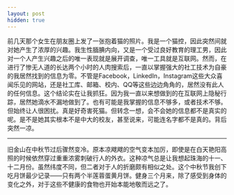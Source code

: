 ```yaml
---
layout: post
hidden: true
---
```

前几天那个女生在朋友圈上发了一张抱着猫的照片。我是一个猫控，因此突然间就对她产生了浓厚的兴趣。我生性腼腆内向，又是一个受过良好教育的理工男，因此对一个人产生兴趣之后的唯一表现就是展开调查，唯一工具就是互联网。然而，在进行了惨无人道的长达两个小时的人肉搜索后，一直以掌握强大的社工技术为自豪的我居然找到的信息为零。不管是Facebook，LinkedIn，Instagram这些大众喜闻乐见的网站，还是社工库、邮箱、校内、QQ等这些边边角角的，居然没有此人的任何信息。这个结论实在让我抓狂。因为我一直以来想做到的在互联网上隐秘行踪，居然她滴水不漏地做到了。也有可能是我掌握的信息不够多，或者技术不够。但始终让人很困扰。真是好奇害死猫。但转念一想，会不会她的信息都不是真实的呢。是不是她其实根本不是中大的校友，甚至说来，可能连名字都不是真的。背后突然一凉。

***

旧金山在中秋节过后骤然变冷。原本凉飕飕的空气变本加厉，即使是在白天艳阳高照的时候依然穿过重重浓雾刺破行人的外衣。这种凉气总是让我想起珠海的十一、十二月份。虽然纬度不同，但二者对于人的折磨颇有相似之处。这个中秋节我创下吃月饼最少记录——只有两个半莲蓉蛋黄月饼。健身三个月来，除了感受到身体的变化之外，对于这些不健康的食物也开始本能地敬而远之了。
